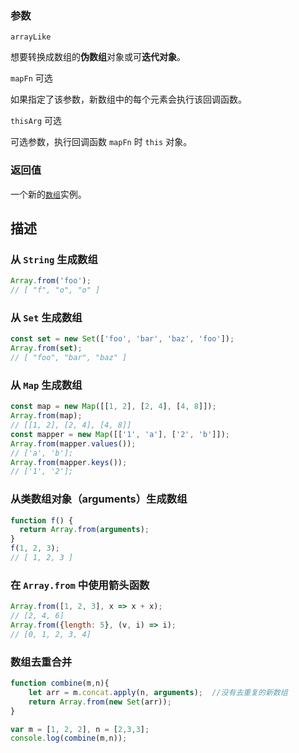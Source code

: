 ###  参数

`arrayLike`

想要转换成数组的**伪数组**对象或可**迭代对象**。

`mapFn`  可选

如果指定了该参数，新数组中的每个元素会执行该回调函数。

`thisArg`  可选

可选参数，执行回调函数  `mapFn`  时  `this`  对象。

### 返回值

一个新的[`数组`](https://developer.mozilla.org/zh-CN/docs/Web/JavaScript/Reference/Array)实例。

## 描述

### 从  `String`  生成数组

```js
Array.from('foo'); 
// [ "f", "o", "o" ]
```

### 从  `Set`  生成数组

```js
const set = new Set(['foo', 'bar', 'baz', 'foo']);
Array.from(set);
// [ "foo", "bar", "baz" ]
```

### 从  `Map`  生成数组

```js
const map = new Map([[1, 2], [2, 4], [4, 8]]);
Array.from(map);
// [[1, 2], [2, 4], [4, 8]]
const mapper = new Map([['1', 'a'], ['2', 'b']]);
Array.from(mapper.values());
// ['a', 'b'];
Array.from(mapper.keys());
// ['1', '2'];
```

### 从类数组对象（arguments）生成数组

```js
function f() {
  return Array.from(arguments);
}
f(1, 2, 3);
// [ 1, 2, 3 ]
```

### 在  `Array.from`  中使用箭头函数

```js
Array.from([1, 2, 3], x => x + x);
// [2, 4, 6]
Array.from({length: 5}, (v, i) => i);
// [0, 1, 2, 3, 4]
```

###  数组去重合并

```js
function combine(m,n){ 
    let arr = m.concat.apply(n, arguments);  //没有去重复的新数组 
    return Array.from(new Set(arr));
} 

var m = [1, 2, 2], n = [2,3,3]; 
console.log(combine(m,n)); 
```
<!--stackedit_data:
eyJoaXN0b3J5IjpbOTM3NDg2NTMzLC03MzE0MDExOTRdfQ==
-->